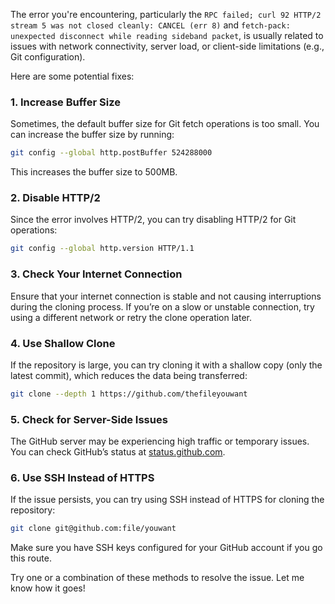 The error you're encountering, particularly the `RPC failed; curl 92 HTTP/2 stream 5 was not closed cleanly: CANCEL (err 8)` and `fetch-pack: unexpected disconnect while reading sideband packet`, is usually related to issues with network connectivity, server load, or client-side limitations (e.g., Git configuration).

Here are some potential fixes:

### 1. **Increase Buffer Size**
Sometimes, the default buffer size for Git fetch operations is too small. You can increase the buffer size by running:
```bash
git config --global http.postBuffer 524288000
```
This increases the buffer size to 500MB.

### 2. **Disable HTTP/2**
Since the error involves HTTP/2, you can try disabling HTTP/2 for Git operations:
```bash
git config --global http.version HTTP/1.1
```

### 3. **Check Your Internet Connection**
Ensure that your internet connection is stable and not causing interruptions during the cloning process. If you’re on a slow or unstable connection, try using a different network or retry the clone operation later.

### 4. **Use Shallow Clone**
If the repository is large, you can try cloning it with a shallow copy (only the latest commit), which reduces the data being transferred:
```bash
git clone --depth 1 https://github.com/thefileyouwant
```

### 5. **Check for Server-Side Issues**
The GitHub server may be experiencing high traffic or temporary issues. You can check GitHub’s status at [status.github.com](https://www.githubstatus.com/).

### 6. **Use SSH Instead of HTTPS**
If the issue persists, you can try using SSH instead of HTTPS for cloning the repository:
```bash
git clone git@github.com:file/youwant
```
Make sure you have SSH keys configured for your GitHub account if you go this route.

Try one or a combination of these methods to resolve the issue. Let me know how it goes!
